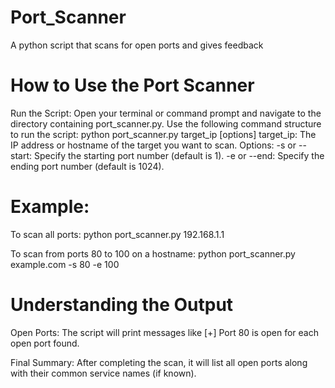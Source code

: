 # Port_Scanner
A python script that scans for open ports and gives feedback


# How to Use the Port Scanner

Run the Script: Open your terminal or command prompt and navigate to the directory containing port_scanner.py. 
Use the following command structure to run the script:
python port_scanner.py target_ip [options]
target_ip: The IP address or hostname of the target you want to scan.
Options:
-s or --start: Specify the starting port number (default is 1).
-e or --end: Specify the ending port number (default is 1024).

# Example:
To scan all ports:
python port_scanner.py 192.168.1.1

To scan from ports 80 to 100 on a hostname:
python port_scanner.py example.com -s 80 -e 100

# Understanding the Output
Open Ports: The script will print messages like [+] Port 80 is open for each open port found.

Final Summary: After completing the scan, it will list all open ports along with their common service names (if known).




